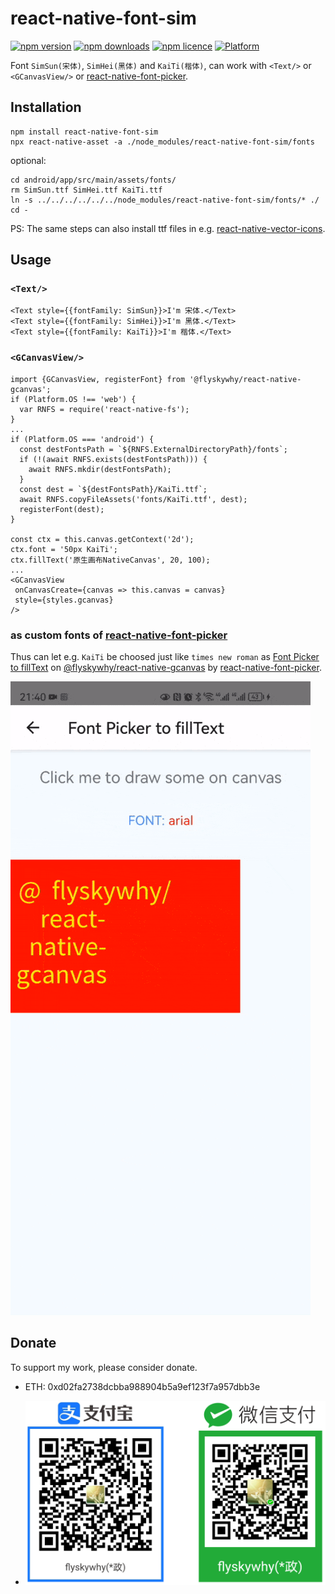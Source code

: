 # react-native-font-sim
[![npm version](http://img.shields.io/npm/v/react-native-font-sim.svg?style=flat-square)](https://npmjs.org/package/react-native-font-sim "View this project on npm")
[![npm downloads](http://img.shields.io/npm/dm/react-native-font-sim.svg?style=flat-square)](https://npmjs.org/package/react-native-font-sim "View this project on npm")
[![npm licence](http://img.shields.io/npm/l/react-native-font-sim.svg?style=flat-square)](https://npmjs.org/package/react-native-font-sim "View this project on npm")
[![Platform](https://img.shields.io/badge/platform-ios%20%7C%20android-989898.svg?style=flat-square)](https://npmjs.org/package/react-native-font-sim "View this project on npm")

Font `SimSun(宋体)`, `SimHei(黑体)` and `KaiTi(楷体)`, can work with `<Text/>` or `<GCanvasView/>` or [react-native-font-picker](https://github.com/flyskywhy/react-native-font-picker).

## Installation
    npm install react-native-font-sim
    npx react-native-asset -a ./node_modules/react-native-font-sim/fonts

optional:

    cd android/app/src/main/assets/fonts/
    rm SimSun.ttf SimHei.ttf KaiTi.ttf
    ln -s ../../../../../../node_modules/react-native-font-sim/fonts/* ./
    cd -

PS: The same steps can also install ttf files in e.g. [react-native-vector-icons](https://github.com/oblador/react-native-vector-icons).

## Usage
### `<Text/>`
```
<Text style={{fontFamily: SimSun}}>I'm 宋体.</Text>
<Text style={{fontFamily: SimHei}}>I'm 黑体.</Text>
<Text style={{fontFamily: KaiTi}}>I'm 楷体.</Text>

```

### `<GCanvasView/>`
```
import {GCanvasView, registerFont} from '@flyskywhy/react-native-gcanvas';
if (Platform.OS !== 'web') {
  var RNFS = require('react-native-fs');
}
...
if (Platform.OS === 'android') {
  const destFontsPath = `${RNFS.ExternalDirectoryPath}/fonts`;
  if (!(await RNFS.exists(destFontsPath))) {
    await RNFS.mkdir(destFontsPath);
  }
  const dest = `${destFontsPath}/KaiTi.ttf`;
  await RNFS.copyFileAssets('fonts/KaiTi.ttf', dest);
  registerFont(dest);
}

const ctx = this.canvas.getContext('2d');
ctx.font = '50px KaiTi';
ctx.fillText('原生画布NativeCanvas', 20, 100);
...
<GCanvasView
 onCanvasCreate={canvas => this.canvas = canvas}
 style={styles.gcanvas}
/>
```

### as custom fonts of [react-native-font-picker](https://github.com/flyskywhy/react-native-font-picker)
Thus can let e.g. `KaiTi` be choosed just like `times new roman` as [Font Picker to fillText](https://github.com/flyskywhy/GCanvasRNExamples/blob/master/app/components/FontPicker2FillText.js) on [@flyskywhy/react-native-gcanvas](https://github.com/flyskywhy/react-native-gcanvas) by [react-native-font-picker](https://github.com/flyskywhy/react-native-font-picker).

<img src="https://raw.githubusercontent.com/flyskywhy/GCanvasRNExamples/master/assets/FontPicker2FillText.gif" width="480">

## Donate
To support my work, please consider donate.

- ETH: 0xd02fa2738dcbba988904b5a9ef123f7a957dbb3e

- <img src="https://raw.githubusercontent.com/flyskywhy/flyskywhy/main/assets/alipay_weixin.png" width="500">
